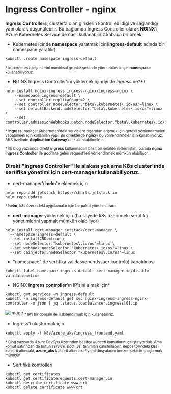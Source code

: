 
# Ingress Controller - nginx

**Ingress Controllers**, cluster'a olan girişlerin kontrol edildiği ve sağlandığı yapı olarak düşünülebilir. Bu bağlamda Ingress Controller olarak **NGINX**'i, Azure Kubernetes Service'de nasıl kullanabiliriz kabaca bir örnek;


- Kubernetes içinde **namespace** yaratmak için(__ingress-default__ adında bir namespace yaratılır)
```
kubectl create namespace ingress-default
```
<sub>* kubernetes bileşenlerini mantıksal gruplar şeklinde yönetebilmek için __namespace__ kullanabiliyoruz.</sub>

- NGINX Ingress Controller'ını yüklemek için(İyi de _ingress_ ne?*)
```
helm install nginx-ingress ingress-nginx/ingress-nginx \
    --namespace ingress-default \
    --set controller.replicaCount=2 \
    --set controller.nodeSelector."beta\.kubernetes\.io/os"=linux \
    --set defaultBackend.nodeSelector."beta\.kubernetes\.io/os"=linux \
    --set controller.admissionWebhooks.patch.nodeSelector."beta\.kubernetes\.io/os"=linux
```
<sub>* __ingress__, basitçe; Kubernetes'deki servislere dışarıdan erişmek için gerekli yönlendirmeleri yapabilmek için kullanılan yapı. Bu örneklerde **nginx**'i bu yönlendirmeler için kullabiliyoruz. AKS özelinde __Application Gateway__'de kullanılabilmekte. </sub>

<sub>* İlk blog yazısında direkt __ingress__ kullanmadan basit bir şekilde ilerlemiştim, burada __nginx Ingress Controller__ ile **pod**'lara gelen request'leri yönlendirmek mümkün olabiliyor.</sub>

### Direkt "Ingress Controller" ile alakası yok ama K8s cluster'ında sertifika yönetimi için cert-manager kullanabiliyoruz.
 
- cert-manager'ı **helm**'e eklemek için
```
helm repo add jetstack https://charts.jetstack.io
helm repo update
```
<sub>* **helm**, k8s üzerindeki uygulamalar için bir paket yönetim aracı.</sub>

- **cert-manager** yüklemek için (bu sayede k8s üzerindeki sertifika yönetimlerini yapmak mümkün olabiliyor)
```
helm install cert-manager jetstack/cert-manager \
  --namespace ingress-default \
  --set installCRDs=true \
  --set nodeSelector."kubernetes\.io/os"=linux \
  --set webhook.nodeSelector."kubernetes\.io/os"=linux \
  --set cainjector.nodeSelector."kubernetes\.io/os"=linux
```

- "namespace"'de sertifika validasyonun(Issuer kontrolü) kapatılması
```
kubectl label namespace ingress-default cert-manager.io/disable-validation=true
```

- NGINX **ingress controller**'ın IP'sini almak için*
```
kubectl get services -n ingress-default
kubectl -n ingress-default get svc nginx-ingress-ingress-nginx-controller -o json | jq .status.loadBalancer.ingress[0].ip
```
![image](https://user-images.githubusercontent.com/4550197/125045063-44987580-e0a5-11eb-8ea2-3c4708e4616b.png)
<sub>* IP'i bir domain ile ilişkilendirmek için kullanabiliriz.</sub>

- Ingress'i oluşturmak için
```
kubectl apply -f k8s/azure_aks/ingress_frontend.yaml
```
<sub>* Blog yazısında _Azure DevOps_ üzerinden basitçe _kubectl_ komutlarını çalıştırıyorduk. Ama komut satırından da bütün _service, pod...vs._ tanımları çalıştırılabilir. Repository'deki k8s klasörü altındaki, __azure_aks__ klasörü altındaki *.yaml dosyalarını benzer şekilde çalıştırmak mümkün  </sub>


- Sertifika kontrolleri
```
kubectl get certificates
kubectl get certificaterequests.cert-manager.io 
kubectl describe certificate www-crt
kubectl delete certificate www-crt
```
